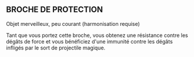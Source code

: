 ## BROCHE DE PROTECTION

Objet merveilleux, peu courant (harmonisation requise)

Tant que vous portez cette broche, vous obtenez une résistance
contre les dégâts de force et vous bénéficiez d'une immunité
contre les dégâts infligés par le sort de projectile magique.
